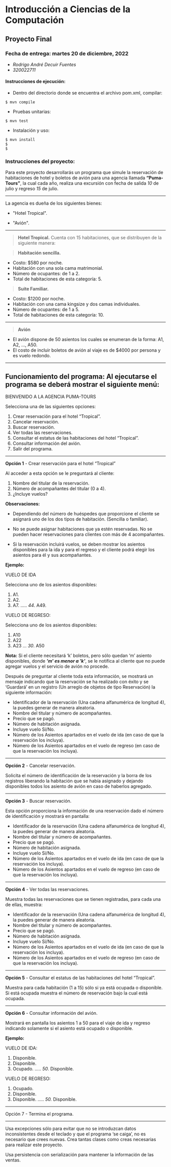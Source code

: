 Introducción a Ciencias de la Computación
=========================================

Proyecto Final
-----------

### Fecha de entrega: martes 20 de diciembre, 2022

* *Rodrigo André Decuir Fuentes*
* *320022711*

#### Instrucciones de ejecución:

* Dentro del directorio donde se encuentra el archivo pom.xml, compilar:
```
$ mvn compile
```

* Pruebas unitarias:
```
$ mvn test 
```

* Instalación y uso:
```
$ mvn install 
$ 
$ 
```

### Instrucciones del proyecto:

Para este proyecto desarrollarás un programa que simule la reservación de habitaciones de hotel y boletos de avión para una agencia llamada **“Puma-Tours”**, la cual cada año, realiza una excursión con fecha de salida _10_ de julio y regreso _15_ de julio.

---
La agencia es dueña de los siguientes bienes:

- "Hotel Tropical".

- "Avión".

---

> **Hotel Tropical.** Cuenta con 15 habitaciones, que se distribuyen de la siguiente manera:

> **Habitación sencilla.**
* Costo: $580 por noche.
* Habitación con una sola cama matrimonial.
* Número de ocupantes: de 1 a 2.
* Total de habitaciones de esta categoría: 5.

> **Suite Familiar.**
* Costo: $1200 por noche.
* Habitación con una cama kingsize y dos camas individuales.
* Número de ocupantes: de 1 a 5.
* Total de habitaciones de esta categoría: 10.
---
> **Avión**
* El avión dispone de 50 asientos los cuales se enumeran de la forma: A1, A2, …, A50.
* El costo de incluir boletos de avión al viaje es de $4000 por persona y es vuelo redondo.
---
**Funcionamiento del programa:**
Al ejecutarse el programa se deberá mostrar el siguiente menú:
---
BIENVENIDO A LA AGENCIA PUMA-TOURS

Selecciona una de las siguientes opciones:
1. Crear reservación para el hotel “Tropical”.
2. Cancelar reservación.
3. Buscar reservación.
4. Ver todas las reservaciones.
5. Consultar el estatus de las habitaciones del hotel “Tropical”.
6. Consultar información del avión.
7. Salir del programa.
---
**Opción 1** - Crear reservación para el hotel “Tropical”

Al acceder a esta opción se le preguntará al cliente:
1. Nombre del titular de la reservación.
2. Número de acompañantes del titular (0 a 4).
3. ¿Incluye vuelos?

**Observaciones:**
- Dependiendo del número de huéspedes que proporcione el cliente se asignará uno de los dos tipos de habitación. (Sencilla o familiar).
- No se puede asignar habitaciones que ya estén reservadas. No se pueden hacer reservaciones para clientes con más de 4 acompañantes.

- Si la reservación incluirá vuelos, se deben mostrar los asientos disponibles para la ida y para el regreso y el cliente podrá elegir los asientos para él y sus acompañantes.

**Ejemplo:**

VUELO DE IDA

Selecciona uno de los asientos disponibles:
1. A1.
2. A2.
3. A7.
   …..
   _44_. A49.

VUELO DE REGRESO:

Selecciona uno de los asientos disponibles:
1. A10
2. A22
3. A23
   …
   _30_. A50

**Nota:** Si el cliente necesitará ‘k’ boletos, pero sólo quedan ‘m’ asiento disponibles, donde **_'m' es menor a 'k'_**, se le notifica al cliente que no puede agregar vuelos y el servicio de avión no procede.

Después de preguntar al cliente toda esta información, se mostrará un mensaje indicando que la reservación se ha realizado con éxito y se ‘Guardará’ en un registro (Un arreglo de objetos de tipo Reservación) la siguiente información:
- Identificador de la reservación (Una cadena alfanumérica de longitud 4), la puedes generar de manera aleatoria.
- Nombre del titular y número de acompañantes.
- Precio que se pagó.
- Número de habitación asignada.
- Incluye vuelo Sí/No.
- Número de los Asientos apartados en el vuelo de ida (en caso de que la reservación los incluya).
- Número de los Asientos apartados en el vuelo de regreso (en caso de que la reservación los incluya).
---
**Opción 2** - Cancelar reservación.

Solicita el número de identificación de la reservación y la borra de los registros liberando la habitación que se había asignado y dejando disponibles todos los asiento de avión en caso de haberlos agregado.

---

**Opción 3** - Buscar reservación.

Esta opción proporciona la información de una reservación dado el número de identificación y mostrará en pantalla:
- Identificador de la reservación (Una cadena alfanumérica de longitud 4), la puedes generar de manera aleatoria.
- Nombre del titular y número de acompañantes.
- Precio que se pagó.
- Número de habitación asignada.
- Incluye vuelo Sí/No.
- Número de los Asientos apartados en el vuelo de ida (en caso de que la reservación los incluya).
- Número de los Asientos apartados en el vuelo de regreso (en caso de que la reservación los incluya).
---
**Opción 4** - Ver todas las reservaciones.

Muestra todas las reservaciones que se tienen registradas, para cada una de ellas, muestra:

- Identificador de la reservación (Una cadena alfanumérica de longitud 4), la puedes generar de manera aleatoria.
- Nombre del titular y número de acompañantes.
- Precio que se pagó.
- Número de habitación asignada.
- Incluye vuelo Sí/No.
- Número de los Asientos apartados en el vuelo de ida (en caso de que la reservación los incluya).
- Número de los Asientos apartados en el vuelo de regreso (en caso de que la reservación los incluya).
---
**Opción 5** - Consultar el estatus de las habitaciones del hotel “Tropical”.

Muestra para cada habitación (1 a 15) sólo si ya está ocupada o disponible. Si está ocupada muestra el número de reservación bajo la cual está ocupada.

---

**Opción 6** - Consultar información del avión.

Mostrará en pantalla los asientos 1 a 50 para el viaje de ida y regreso indicando solamente si el asiento está ocupado o disponible.

**Ejemplo:**

VUELO DE IDA:
1. Disponible.
2. Disponible.
3. Ocupado.
   …..
   _50_. Disponible.

VUELO DE REGRESO:
1. Ocupado.
2. Disponible.
3. Disponible.
   …..
   _50._ Disponible.
---
Opción 7 - Termina el programa.

---
Usa excepciones sólo para evitar que no se introduzcan datos inconsistentes desde el teclado y que el programa ‘se caiga’, no es necesario que crees nuevas. Crea tantas clases como creas necesarias para realizar este proyecto.

Usa persistencia con serialización para mantener la información de las ventas.